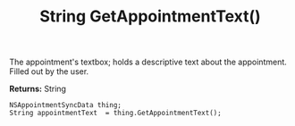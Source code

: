 ﻿---
uid: crmscript_ref_NSAppointmentSyncData_GetAppointmentText
title: String GetAppointmentText()
intellisense: NSAppointmentSyncData.GetAppointmentText
keywords: NSAppointmentSyncData, GetAppointmentText
so.topic: reference
---

The appointment's textbox; holds a descriptive text about the appointment. Filled out by the user.

**Returns:** String


```crmscript
NSAppointmentSyncData thing;
String appointmentText  = thing.GetAppointmentText();
```


